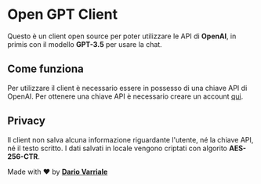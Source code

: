# Open GPT Client

Questo è un client open source per poter utilizzare le API di **OpenAI**, in primis con il modello **GPT-3.5** per usare la chat.

## Come funziona

Per utilizzare il client è necessario essere in possesso di una chiave API di OpenAI.
Per ottenere una chiave API è necessario creare un account [qui](https://platform.openai.com/account/api-keys).

## Privacy

Il client non salva alcuna informazione riguardante l'utente, né la chiave API, né il testo scritto.
I dati salvati in locale vengono criptati con algorito **AES-256-CTR**.

Made with ❤️ by [**Dario Varriale**](https://www.linkedin.com/in/dario-varriale/)
